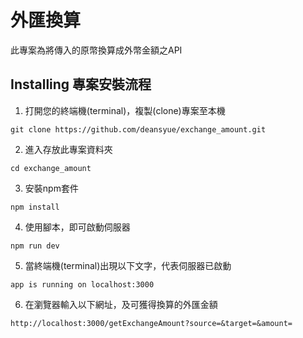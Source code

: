 # 外匯換算
此專案為將傳入的原幣換算成外幣金額之API

## Installing 專案安裝流程
1. 打開您的終端機(terminal)，複製(clone)專案至本機
```
git clone https://github.com/deansyue/exchange_amount.git
```

2. 進入存放此專案資料夾
```
cd exchange_amount
```

3. 安裝npm套件
```
npm install
```

4. 使用腳本，即可啟動伺服器
```
npm run dev
```

5. 當終端機(terminal)出現以下文字，代表伺服器已啟動
```
app is running on localhost:3000
```

6. 在瀏覽器輸入以下網址，及可獲得換算的外匯金額
```
http://localhost:3000/getExchangeAmount?source=&target=&amount=
```